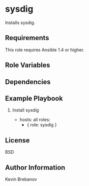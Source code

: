 sysdig
======

Installs sysdig.

Requirements
------------

This role requires Ansible 1.4 or higher.

Role Variables
--------------

Dependencies
------------

Example Playbook
----------------

1) Install sysdig

    - hosts: all
      roles:
         - { role: sysdig }

License
-------

BSD

Author Information
------------------

Kevin Brebanov
